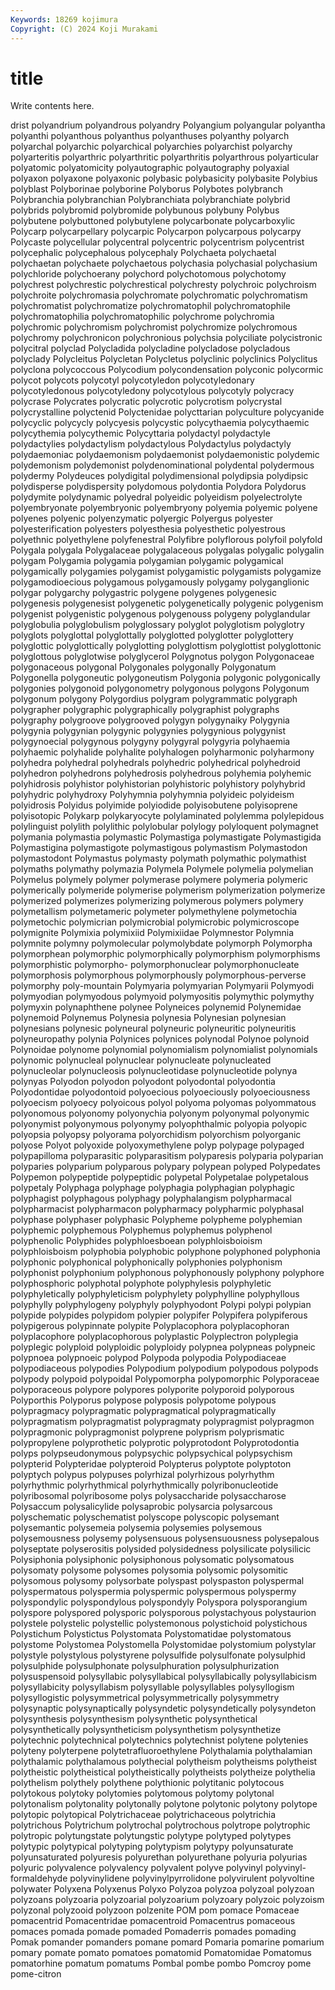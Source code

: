 ```yaml
---
Keywords: 18269 kojimura
Copyright: (C) 2024 Koji Murakami
---
```


# title

Write contents here.



drist polyandrium polyandrous polyandry Polyangium polyangular polyantha polyanthi
polyanthous polyanthus polyanthuses polyanthy polyarch polyarchal polyarchic polyarchical polyarchies polyarchist
polyarchy polyarteritis polyarthric polyarthritic polyarthritis polyarthrous polyarticular polyatomic polyatomicity polyautographic
polyautography polyaxial polyaxon polyaxone polyaxonic polybasic polybasicity polybasite Polybius polyblast
Polyborinae polyborine Polyborus Polybotes polybranch Polybranchia polybranchian Polybranchiata polybranchiate polybrid
polybrids polybromid polybromide polybunous polybuny Polybus polybutene polybuttoned polybutylene polycarbonate
polycarboxylic Polycarp polycarpellary polycarpic Polycarpon polycarpous polycarpy Polycaste polycellular polycentral
polycentric polycentrism polycentrist polycephalic polycephalous polycephaly Polychaeta polychaetal polychaetan polychaete
polychaetous polychasia polychasial polychasium polychloride polychoerany polychord polychotomous polychotomy polychrest
polychrestic polychrestical polychresty polychroic polychroism polychroite polychromasia polychromate polychromatic polychromatism
polychromatist polychromatize polychromatophil polychromatophile polychromatophilia polychromatophilic polychrome polychromia polychromic polychromism
polychromist polychromize polychromous polychromy polychronicon polychronious polychsia polyciliate polycistronic polycitral
polyclad Polycladida polycladine polycladose polycladous polyclady Polycleitus Polycletan Polycletus polyclinic
polyclinics Polyclitus polyclona polycoccous Polycodium polycondensation polyconic polycormic polycot polycots
polycotyl polycotyledon polycotyledonary polycotyledonous polycotyledony polycotylous polycotyly polycracy polycrase Polycrates
polycratic polycrotic polycrotism polycrystal polycrystalline polyctenid Polyctenidae polycttarian polyculture polycyanide
polycyclic polycycly polycyesis polycystic polycythaemia polycythaemic polycythemia polycythemic Polycyttaria polydactyl
polydactyle polydactylies polydactylism polydactylous Polydactylus polydactyly polydaemoniac polydaemonism polydaemonist polydaemonistic
polydemic polydemonism polydemonist polydenominational polydental polydermous polydermy Polydeuces polydigital polydimensional
polydipsia polydipsic polydisperse polydispersity polydomous polydontia Polydora Polydorus polydymite polydynamic
polyedral polyeidic polyeidism polyelectrolyte polyembryonate polyembryonic polyembryony polyemia polyemic polyene
polyenes polyenic polyenzymatic polyergic Polyergus polyester polyesterification polyesters polyesthesia polyesthetic
polyestrous polyethnic polyethylene polyfenestral Polyfibre polyflorous polyfoil polyfold Polygala polygala
Polygalaceae polygalaceous polygalas polygalic polygalin polygam Polygamia polygamia polygamian polygamic
polygamical polygamically polygamies polygamist polygamistic polygamists polygamize polygamodioecious polygamous polygamously
polygamy polyganglionic polygar polygarchy polygastric polygene polygenes polygenesic polygenesis polygenesist
polygenetic polygenetically polygenic polygenism polygenist polygenistic polygenous polygenouss polygeny polyglandular
polyglobulia polyglobulism polyglossary polyglot polyglotism polyglotry polyglots polyglottal polyglottally polyglotted
polyglotter polyglottery polyglottic polyglottically polyglotting polyglottism polyglottist polyglottonic polyglottous polyglotwise
polyglycerol Polygnotus polygon Polygonaceae polygonaceous polygonal Polygonales polygonally Polygonatum Polygonella
polygoneutic polygoneutism Polygonia polygonic polygonically polygonies polygonoid polygonometry polygonous polygons
Polygonum polygonum polygony Polygordius polygram polygrammatic polygraph polygrapher polygraphic polygraphically
polygraphist polygraphs polygraphy polygroove polygrooved polygyn polygynaiky Polygynia polygynia polygynian
polygynic polygynies polygynious polygynist polygynoecial polygynous polygyny polygyral polygyria polyhaemia
polyhaemic polyhalide polyhalite polyhalogen polyharmonic polyharmony polyhedra polyhedral polyhedrals polyhedric
polyhedrical polyhedroid polyhedron polyhedrons polyhedrosis polyhedrous polyhemia polyhemic polyhidrosis polyhistor
polyhistorian polyhistoric polyhistory polyhybrid polyhydric polyhydroxy Polyhymnia polyhymnia polyideic polyideism
polyidrosis Polyidus polyimide polyiodide polyisobutene polyisoprene polyisotopic Polykarp polykaryocyte polylaminated
polylemma polylepidous polylinguist polylith polylithic polylobular polylogy polyloquent polymagnet polymania
polymastia polymastic Polymastiga polymastigate Polymastigida Polymastigina polymastigote polymastigous polymastism Polymastodon
polymastodont Polymastus polymasty polymath polymathic polymathist polymaths polymathy polymazia Polymela
Polymele polymelia polymelian Polymelus polymely polymer polymerase polymere polymeria polymeric
polymerically polymeride polymerise polymerism polymerization polymerize polymerized polymerizes polymerizing polymerous
polymers polymery polymetallism polymetameric polymeter polymethylene polymetochia polymetochic polymicrian polymicrobial
polymicrobic polymicroscope polymignite Polymixia polymixiid Polymixiidae Polymnestor Polymnia polymnite polymny
polymolecular polymolybdate polymorph Polymorpha polymorphean polymorphic polymorphically polymorphism polymorphisms polymorphistic
polymorpho- polymorphonuclear polymorphonucleate polymorphosis polymorphous polymorphously polymorphous-perverse polymorphy poly-mountain Polymyaria
polymyarian Polymyarii Polymyodi polymyodian polymyodous polymyoid polymyositis polymythic polymythy polymyxin
polynaphthene polynee Polyneices polynemid Polynemidae polynemoid Polynemus Polynesia polynesia Polynesian
polynesian polynesians polynesic polyneural polyneuric polyneuritic polyneuritis polyneuropathy polynia Polynices
polynices polynodal Polynoe polynoid Polynoidae polynome polynomial polynomialism polynomialist polynomials
polynomic polynucleal polynuclear polynucleate polynucleated polynucleolar polynucleosis polynucleotidase polynucleotide polynya
polynyas Polyodon polyodon polyodont polyodontal polyodontia Polyodontidae polyodontoid polyoecious polyoeciously
polyoeciousness polyoecism polyoecy polyoicous polyol polyoma polyomas polyommatous polyonomous polyonomy
polyonychia polyonym polyonymal polyonymic polyonymist polyonymous polyonymy polyophthalmic polyopia polyopic
polyopsia polyopsy polyorama polyorchidism polyorchism polyorganic polyose Polyot polyoxide polyoxymethylene
polyp polypage polypaged polypapilloma polyparasitic polyparasitism polyparesis polyparia polyparian polyparies
polyparium polyparous polypary polypean polyped Polypedates Polypemon polypeptide polypeptidic polypetal
Polypetalae polypetalous polypetaly Polyphaga polyphage polyphagia polyphagian polyphagic polyphagist polyphagous
polyphagy polyphalangism polypharmacal polypharmacist polypharmacon polypharmacy polypharmic polyphasal polyphase polyphaser
polyphasic Polypheme polypheme polyphemian polyphemic polyphemous Polyphemus polyphemus polyphenol polyphenolic
Polyphides polyphloesboean polyphloisboioism polyphloisboism polyphobia polyphobic polyphone polyphoned polyphonia polyphonic
polyphonical polyphonically polyphonies polyphonism polyphonist polyphonium polyphonous polyphonously polyphony polyphore
polyphosphoric polyphotal polyphote polyphylesis polyphyletic polyphyletically polyphyleticism polyphylety polyphylline polyphyllous
polyphylly polyphylogeny polyphyly polyphyodont Polypi polypi polypian polypide polypides polypidom
polypier polypifer Polypifera polypiferous polypigerous polypinnate polypite Polyplacophora polyplacophoran polyplacophore
polyplacophorous polyplastic Polyplectron polyplegia polyplegic polyploid polyploidic polyploidy polypnea polypneas
polypneic polypnoea polypnoeic polypod Polypoda polypodia Polypodiaceae polypodiaceous polypodies Polypodium
polypodium polypodous polypods polypody polypoid polypoidal Polypomorpha polypomorphic Polyporaceae polyporaceous
polypore polypores polyporite polyporoid polyporous Polyporthis Polyporus polypose polyposis polypotome
polypous polypragmacy polypragmatic polypragmatical polypragmatically polypragmatism polypragmatist polypragmaty polypragmist polypragmon
polypragmonic polypragmonist polyprene polyprism polyprismatic polypropylene polyprothetic polyprotic polyprotodont Polyprotodontia
polyps polypseudonymous polypsychic polypsychical polypsychism polypterid Polypteridae polypteroid Polypterus polyptote
polyptoton polyptych polypus polypuses polyrhizal polyrhizous polyrhythm polyrhythmic polyrhythmical polyrhythmically
polyribonucleotide polyribosomal polyribosome polys polysaccharide polysaccharose Polysaccum polysalicylide polysaprobic polysarcia
polysarcous polyschematic polyschematist polyscope polyscopic polysemant polysemantic polysemeia polysemia polysemies
polysemous polysemousness polysemy polysensuous polysensuousness polysepalous polyseptate polyserositis polysided polysidedness
polysilicate polysilicic Polysiphonia polysiphonic polysiphonous polysomatic polysomatous polysomaty polysome polysomes
polysomia polysomic polysomitic polysomous polysomy polysorbate polyspast polyspaston polyspermal polyspermatous
polyspermia polyspermic polyspermous polyspermy polyspondylic polyspondylous polyspondyly Polyspora polysporangium polyspore
polyspored polysporic polysporous polystachyous polystaurion polystele polystelic polystellic polystemonous polystichoid
polystichous Polystichum Polystictus Polystomata Polystomatidae polystomatous polystome Polystomea Polystomella Polystomidae
polystomium polystylar polystyle polystylous polystyrene polysulfide polysulfonate polysulphid polysulphide polysulphonate
polysulphuration polysulphurization polysuspensoid polysyllabic polysyllabical polysyllabically polysyllabicism polysyllabicity polysyllabism polysyllable
polysyllables polysyllogism polysyllogistic polysymmetrical polysymmetrically polysymmetry polysynaptic polysynaptically polysyndetic polysyndetically
polysyndeton polysynthesis polysynthesism polysynthetic polysynthetical polysynthetically polysyntheticism polysynthetism polysynthetize polytechnic
polytechnical polytechnics polytechnist polytene polytenies polyteny polyterpene polytetrafluoroethylene Polythalamia polythalamian
polythalamic polythalamous polythecial polytheism polytheisms polytheist polytheistic polytheistical polytheistically polytheists
polytheize polythelia polythelism polythely polythene polythionic polytitanic polytocous polytokous polytoky
polytomies polytomous polytomy polytonal polytonalism polytonality polytonally polytone polytonic polytony
polytope polytopic polytopical Polytrichaceae polytrichaceous polytrichia polytrichous Polytrichum polytrochal polytrochous
polytrope polytrophic polytropic polytungstate polytungstic polytype polytyped polytypes polytypic polytypical
polytyping polytypism polytypy polyunsaturate polyunsaturated polyuresis polyurethan polyurethane polyuria polyurias
polyuric polyvalence polyvalency polyvalent polyve polyvinyl polyvinyl-formaldehyde polyvinylidene polyvinylpyrrolidone polyvirulent
polyvoltine polywater Polyxena Polyxenus Polyxo Polyzoa polyzoa polyzoal polyzoan polyzoans
polyzoaria polyzoarial polyzoarium polyzoary polyzoic polyzoism polyzonal polyzooid polyzoon polzenite
POM pom pomace Pomaceae pomacentrid Pomacentridae pomacentroid Pomacentrus pomaceous pomaces
pomada pomade pomaded Pomaderris pomades pomading Pomak pomander pomanders pomane
pomard Pomaria pomarine pomarium pomary pomate pomato pomatoes pomatomid Pomatomidae
Pomatomus pomatorhine pomatum pomatums Pombal pombe pombo Pomcroy pome pome-citron
